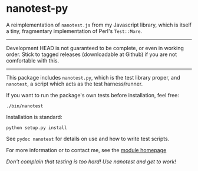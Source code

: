 nanotest-py
===========

A reimplementation of `nanotest.js` from my Javascript library, which
is itself a tiny, fragmentary implementation of Perl's `Test::More`.

----

Development HEAD is not guaranteed to be complete, or even in working
order. Stick to tagged releases (downloadable at Github) if you are
not comfortable with this.

----

This package includes `nanotest.py`, which is the test library proper,
and `nanotest`, a script which acts as the test harness/runner.

If you want to run the package's own tests before installation, feel
free:

    ./bin/nanotest

Installation is standard:

    python setup.py install

See `pydoc nanotest` for details on use and how to write test scripts.

For more information or to contact me, see the [module
homepage](https://github.com/firepear/nanotest-py/)

*Don't complain that testing is too hard! Use nanotest and get to work!*
